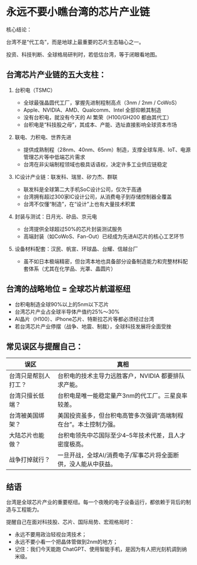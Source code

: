 # 永远不要小瞧台湾的芯片产业链

核心结论：

台湾不是“代工岛”，而是地球上最重要的芯片生态轴心之一。

投资、科技判断、全球格局研判时，若低估台湾，等于闭眼看地图。

## 台湾芯片产业链的五大支柱：

1. 台积电（TSMC）
   - 全球最强晶圆代工厂，掌握先进制程制高点（3nm / 2nm / CoWoS）
   - Apple、NVIDIA、AMD、Qualcomm、Intel 全部仰赖其制造
   - 没有台积电，就没有今天的 AI 繁荣（H100/GH200 都由其代工）
   - 台积电是“科技股之母”，其成本、产能、选址直接影响全球资本市场

2. 联电、力积电、世界先进
   - 提供成熟制程（28nm、40nm、65nm）制造，支撑全球车用、IoT、电源管理芯片等中低端芯片需求
   - 台湾在非尖端制程领域也极具话语权，决定许多工业供应链稳定

3. IC设计产业链：联发科、瑞昱、矽力杰、群联
   - 联发科是全球第二大手机SoC设计公司，仅次于高通
   - 台湾拥有超过300家IC设计公司，从消费电子到存储控制器全覆盖
   - 台湾不仅懂“制造”，在“设计”上也有大量技术积累

4. 封装与测试：日月光、矽品、京元电
   - 台湾提供全球超过50%的芯片封装测试服务
   - 高端封装（如CoWoS、Fan-Out）已经成为先进AI芯片的核心工艺环节

5. 设备材料配套：汉民、帆宣、环球晶、台耀、信越台厂
   - 虽不如日本极端精密，但台湾本地也具备部分设备制造能力和完整材料配套体系（尤其在化学品、光罩、晶圆片）

## 台湾的战略地位 = 全球芯片航道枢纽

- 台积电制造全球90%以上的5nm以下芯片
- 台湾芯片产业占全球半导体产值约25%～30%
- AI晶片（H100）、iPhone芯片、特斯拉芯片等都必须经过台湾
- 若台湾芯片产业停摆（战争、地震、制裁），全球科技发展将全面受挫

## 常见误区与提醒自己：

| 误区 | 真相 |
|---|---|
| 台湾只是帮别人打工？ | 台积电的技术主导力远胜客户，NVIDIA 都要排队求产能。 |
| 台湾只擅长低端？ | 台积电是唯一能稳定量产3nm的代工厂。三星良率较差。 |
| 台湾被美国绑架？ | 美国投资虽多，但台积电高管多次强调“高端制程在台”。本土控制力强。 |
| 大陆芯片也能做？ | 台积电领先中芯国际至少4–5年技术代差，且人才密度极高。 |
| 战争打掉就行？ | 一旦开战，全球AI/消费电子/军事芯片将全面断供，没人能从中获益。 |

## 结语

台湾是全球芯片产业的重要枢纽。每一个夜晚的电子设备运行，都依赖于背后的制造与工程能力。

提醒自己在面对科技股、芯片、国际局势、宏观格局时：
- 永远不要用政治轻视台湾技术；
- 永远不要小看一个把晶体管做到2nm的地方；
- 记住：我们今天能跑 ChatGPT、使用智能手机，是因为有人把光刻机调到纳米级。


